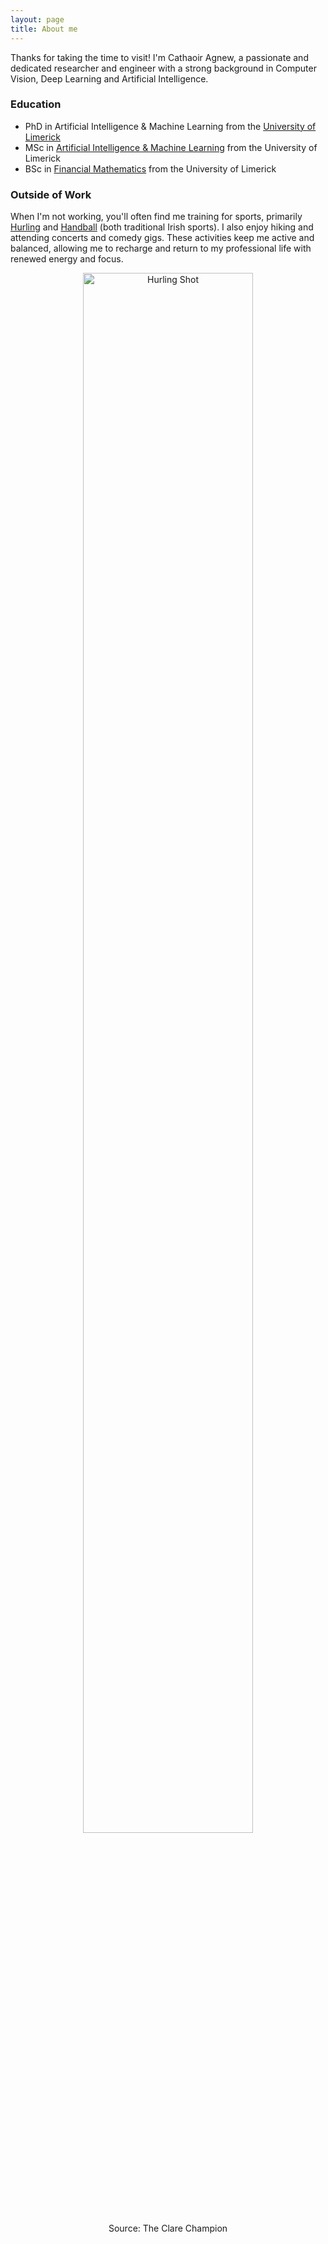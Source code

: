 ```yaml
---
layout: page
title: About me
---
```


Thanks for taking the time to visit! I'm Cathaoir Agnew, a passionate and dedicated researcher and engineer with a strong background in Computer Vision, Deep Learning and Artificial Intelligence. 

### Education
- PhD in Artificial Intelligence & Machine Learning from the [University of Limerick](https://www.ul.ie/)
- MSc in [Artificial Intelligence & Machine Learning](https://www.ul.ie/gps/artificial-intelligence-machine-learning-msc) from the University of Limerick
- BSc in [Financial Mathematics](https://www.ul.ie/courses/bachelor-science-financial-mathematics) from the University of Limerick

### Outside of Work
When I'm not working, you'll often find me training for sports, primarily [Hurling](https://en.wikipedia.org/wiki/Hurling) and [Handball](https://en.wikipedia.org/wiki/Gaelic_handball) (both traditional Irish sports). I also enjoy hiking and attending concerts and comedy gigs. These activities keep me active and balanced, allowing me to recharge and return to my professional life with renewed energy and focus.

<figure style="text-align: center;">
  <img src="cathaoiragnew.github.io/assets/img/hurling_2.jpg" alt="Hurling Shot" style="width: 80%;" />
  <figcaption>Source: The Clare Champion</figcaption>
</figure>


